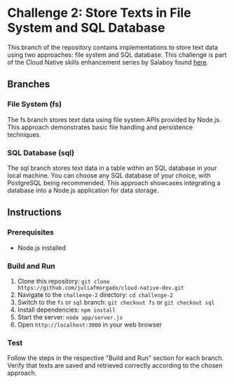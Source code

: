 # Challenge 2: Store Texts in File System and SQL Database

This branch of the repository contains implementations to store text data using two approaches: file system and SQL database. This challenge is part of the Cloud Native skills enhancement series by Salaboy found [here](https://github.com/salaboy/cloud-native-dev/tree/main).

## Branches

### File System (fs)
The fs branch stores text data using file system APIs provided by Node.js. This approach demonstrates basic file handling and persistence techniques.
### SQL Database (sql)
The sql branch stores text data in a table within an SQL database in your local machine. You can choose any SQL database of your choice, with PostgreSQL being recommended. This approach showcases integrating a database into a Node.js application for data storage.

## Instructions

### Prerequisites
- Node.js installed

### Build and Run
1. Clone this repository: `git clone https://github.com/juliafmorgado/cloud-native-dev.git`
2. Navigate to the `challenge-2` directory: `cd challenge-2`
3. Switch to the `fs` or `sql` branch: `git checkout fs` or `git checkout sql`
4. Install dependencies: `npm install`
5. Start the server: `node app/server.js`
6. Open `http://localhost:3000` in your web browser

### Test
Follow the steps in the respective "Build and Run" section for each branch. Verify that texts are saved and retrieved correctly according to the chosen approach.
